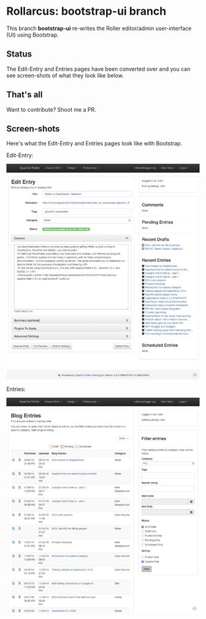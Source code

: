 Rollarcus: bootstrap-ui branch
===

This branch __bootstrap-ui__ re-writes the Roller editor/admin user-interface (UI) using Bootstrap.

Status
---
The Edit-Entry and Entries pages have been converted over and you can see screen-shots of what they look like below. 

That's all
---
Want to contribute? Shoot me a PR.

Screen-shots
---
Here's what the Edit-Entry and Entries pages look like with Bootstrap.

Edit-Entry:

![Entry-Edit page](/docs/readme-images/edit-entry.jpg "Edit-Entry page")

Entries:

![Entries page](/docs/readme-images/entries.jpg "Entries page")
